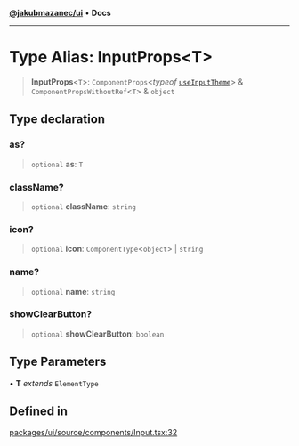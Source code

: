 [**@jakubmazanec/ui**](../README.md) • **Docs**

---

# Type Alias: InputProps\<T\>

> **InputProps**\<`T`\>: `ComponentProps`\<_typeof_
> [`useInputTheme`](../functions/useInputTheme.md)\> & `ComponentPropsWithoutRef`\<`T`\> & `object`

## Type declaration

### as?

> `optional` **as**: `T`

### className?

> `optional` **className**: `string`

### icon?

> `optional` **icon**: `ComponentType`\<`object`\> \| `string`

### name?

> `optional` **name**: `string`

### showClearButton?

> `optional` **showClearButton**: `boolean`

## Type Parameters

• **T** _extends_ `ElementType`

## Defined in

[packages/ui/source/components/Input.tsx:32](https://github.com/jakubmazanec/tools/blob/05074a1dedd887672f015df129961cd35c75acfe/packages/ui/source/components/Input.tsx#L32)
